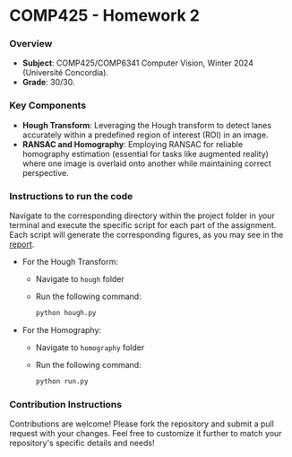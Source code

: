 # COMP425 - Homework 2
### Overview
- **Subject**: COMP425/COMP6341 Computer Vision, Winter 2024 (Université Concordia).
- **Grade**: 30/30.

### Key Components
- **Hough Transform**: Leveraging the Hough transform to detect lanes accurately within a predefined region of interest (ROI) in an image.
- **RANSAC and Homography**: Employing RANSAC for reliable homography estimation (essential for tasks like augmented reality) where one image is overlaid onto another while maintaining correct perspective.

### Instructions to run the code
Navigate to the corresponding directory within the project folder in your terminal and execute the specific script for each part of the assignment. Each script will generate the corresponding figures, as you may see in the [report](https://github.com/lucia-corsan/ComputerVision/blob/1050c9ea9645226bd48e7eb9d8e79bfdfecc86ac/HW2/report.pdf).
- For the Hough Transform:
  - Navigate to `hough` folder
  - Run the following command:
      
    ```bash
    python hough.py
  
- For the Homography:
  - Navigate to `homography` folder
  - Run the following command:
    
    ```bash
    python run.py

### Contribution Instructions
Contributions are welcome!
Please fork the repository and submit a pull request with your changes.
Feel free to customize it further to match your repository's specific details and needs!

